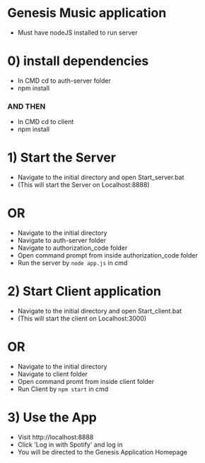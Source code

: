 # Genesis Music application
- Must have nodeJS installed to run server

# 0) install dependencies
- In CMD cd to auth-server folder
- npm install
### AND THEN
- In CMD cd to client
- npm install

# 1) Start the Server
- Navigate to the initial directory and open Start_server.bat
- (This will start the Server on Localhost:8888)
# OR
- Navigate to the initial directory
- Navigate to auth-server folder
- Navigate to authorization_code folder
- Open command prompt from inside authorization_code folder
- Run the server by `node app.js` in cmd


# 2)  Start Client application
- Navigate to the initial directory and open Start_client.bat
- (This will start the client on Localhost:3000)
# OR
- Navigate to the initial directory
- Navigate to client folder
- Open command promt from inside client folder
- Run Client by `npm start` in cmd


# 3)  Use the App
- Visit http://localhost:8888
- Click 'Log in with Spotify' and log in
- You will be directed to the Genesis Application Homepage


